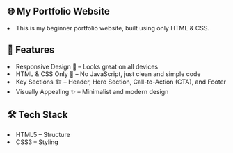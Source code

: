 <h2>🌐 My Portfolio Website</h2>
<li>This is my beginner portfolio website, built using only HTML & CSS.
</li>
<h2>🚀 Features</h2>
<li>Responsive Design 📱 – Looks great on all devices</li>
<li>HTML & CSS Only 🎨 – No JavaScript, just clean and simple code</li>
<li>Key Sections 🏗️ – Header, Hero Section, Call-to-Action (CTA), and Footer</li>
<li>Visually Appealing ✨ – Minimalist and modern design</li>

<h2>🛠️ Tech Stack</h2>
<li>HTML5 – Structure</li>
<li>CSS3 – Styling</li>
